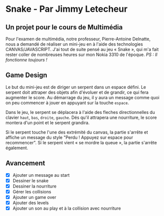 # Snake - Par Jimmy Letecheur

## Un projet pour le cours de Multimédia

Pour l'examen de multimédia, notre professeur, Pierre-Antoine Delnatte, nous a demandé de réaliser un mini-jeu en à l'aide des technologies CANVAS/JAVASCRIPT. J'ai tout de suite pensé au jeu « Snake », qui m'a fait rester coller de nombreuses heures sur mon Nokia 3310 de l'époque. *PS : Il fonctionne toujours !*

## Game Design

Le but du mini-jeu est de diriger un serpent dans un espace défini. Le serpent doit attraper des objets afin d'évoluer et de grandir, ce qui fera augmenter le score. Au démarrage du jeu, il y aura un message comme quoi on peu commencer à jouer en appuyant sur la touche `espace`.

Dans le jeu, le serpent se déplacera à l'aide des fleches directionnelles du clavier `haut`, `bas`, `droite`, `gauche`. Dés qu'il attrapera une nourriture, le score montera d'un point et le serpent grandira.

Si le serpent touche l'une des extrémité du canvas, la partie s'arrête et affiche un message du style "Perdu ! Appuyez sur espace pour recommencer". Si le serpent vient « se mordre la queue », la partie s'arrête également.

## Avancement

- [x] Ajouter un message au start
- [x] Dessiner le snake  
- [x] Dessiner la nourriture  
- [x] Gérer les collisions  
- [x] Ajouter un game over
- [x] Ajouter des levels
- [x] Ajouter un son au play et à la collision avec nourriture
